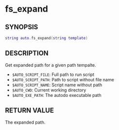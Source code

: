 # fs_expand

## SYNOPSIS

```lua
string auto.fs_expand(string template)
```

## DESCRIPTION

Get expanded path for a given path tempalte.

+ `$AUTO_SCRIPT_FILE`: Full path to run script
+ `$AUTO_SCRIPT_PATH`: Path to script without file name
+ `$AUTO_SCRIPT_NAME`: Script name without path
+ `$AUTO_CWD`: Current working directory
+ `$AUTO_EXE_PATH`: The autodo executable path

## RETURN VALUE

The expanded path.
